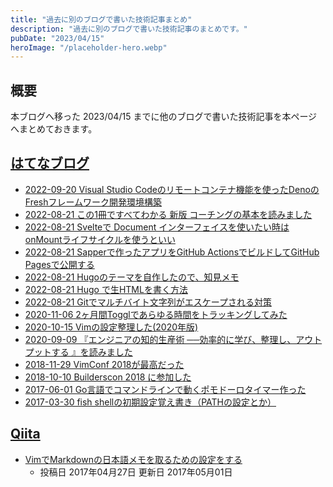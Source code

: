 ```yaml
---
title: "過去に別のブログで書いた技術記事まとめ"
description: "過去に別のブログで書いた技術記事のまとめです。"
pubDate: "2023/04/15"
heroImage: "/placeholder-hero.webp"
---
```


## 概要

本ブログへ移った 2023/04/15 までに他のブログで書いた技術記事を本ページへまとめておきます。

## [はてなブログ](https://tkancf.hateblo.jp)

- [2022-09-20 Visual Studio Codeのリモートコンテナ機能を使ったDenoのFreshフレームワーク開発環境構築 ](https://tkancf.hateblo.jp/blog/vscode-deno-setting)
- [2022-08-21 この1冊ですべてわかる 新版 コーチングの基本を読みました ](https://tkancf.hateblo.jp/blog/%E3%81%93%E3%81%AE1%E5%86%8A%E3%81%A7%E3%81%99%E3%81%B9%E3%81%A6%E3%82%8F%E3%81%8B%E3%82%8B_%E6%96%B0%E7%89%88_%E3%82%B3%E3%83%BC%E3%83%81%E3%83%B3%E3%82%B0%E3%81%AE%E5%9F%BA%E6%9C%AC%E3%82%92%E8%AA%AD%E3%81%BF%E3%81%BE)
- [2022-08-21 Svelteで Document インターフェイスを使いたい時は onMountライフサイクルを使うといい ](https://tkancf.hateblo.jp/blog/svelte-document-interface)
- [2022-08-21 Sapperで作ったアプリをGitHub ActionsでビルドしてGitHub Pagesで公開する ](https://tkancf.hateblo.jp/blog/Sapper-GitHub_Actions-GitHub_Pages)
- [2022-08-21 Hugoのテーマを自作したので、知見メモ ](https://tkancf.hateblo.jp/blog/hugo-theme-memo)
- [2022-08-21 Hugo で生HTMLを書く方法](https://tkancf.hateblo.jp/blog/hugo-raw-html)
- [2022-08-21 Gitでマルチバイト文字列がエスケープされる対策 ](https://tkancf.hateblo.jp/blog/git-multi-byte-escape)
- [2020-11-06 2ヶ月間Togglであらゆる時間をトラッキングしてみた ](https://tkancf.hateblo.jp/blog/2%E3%83%B6%E6%9C%88%E9%96%93Toggl%E3%81%A7%E3%81%82%E3%82%89%E3%82%86%E3%82%8B%E6%99%82%E9%96%93%E3%82%92%E3%83%88%E3%83%A9%E3%83%83%E3%82%AD%E3%83%B3%E3%82%B0%E3%81%97%E3%81%A6%E3%81%BF%E3%81%9F)
- [2020-10-15 Vimの設定整理した(2020年版) ](https://tkancf.hateblo.jp/blog/vim-settings-in-2020)
- [2020-09-09 『エンジニアの知的生産術 ──効率的に学び、整理し、アウトプットする 』を読みました ](https://tkancf.hateblo.jp/blog/%E3%80%8E%E3%82%A8%E3%83%B3%E3%82%B8%E3%83%8B%E3%82%A2%E3%81%AE%E7%9F%A5%E7%9A%84%E7%94%9F%E7%94%A3%E8%A1%93_%E2%94%80%E2%94%80%E5%8A%B9%E7%8E%87%E7%9A%84%E3%81%AB%E5%AD%A6%E3%81%B3%E3%80%81%E6%95%B4%E7%90%86%E3%81%97%E3%80%81)
- [2018-11-29 VimConf 2018が最高だった ](https://tkancf.hateblo.jp/blog/VimConf_2018)
- [2018-10-10 Builderscon 2018 に参加した ](https://tkancf.hateblo.jp/blog/builderscon-2018)
- [2017-06-01 Go言語でコマンドラインで動くポモドーロタイマー作った ](https://tkancf.hateblo.jp/blog/gomato)
- [2017-03-30 fish shellの初期設定覚え書き（PATHの設定とか） ](https://tkancf.hateblo.jp/blog/2017/03/30)

## [Qiita](https://qiita.com/tkancf)

- [VimでMarkdownの日本語メモを取るための設定をする](https://qiita.com/tkancf/items/e61b7c09def497204628)
    - 投稿日 2017年04月27日 更新日 2017年05月01日
